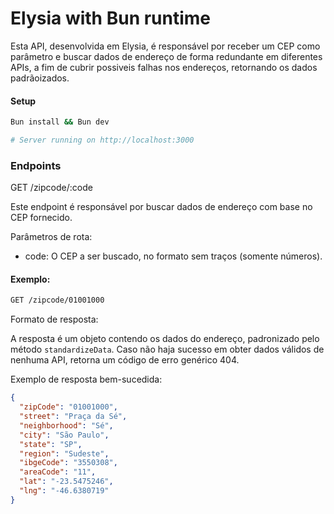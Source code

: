 # Elysia with Bun runtime

Esta API, desenvolvida em Elysia, é responsável por receber um CEP como parâmetro e buscar dados de endereço de forma redundante em diferentes APIs, a fim de cubrir possiveis falhas nos endereços, retornando os dados padrãoizados.

#### Setup
```bash
Bun install && Bun dev

# Server running on http://localhost:3000
```

### Endpoints

GET /zipcode/:code

Este endpoint é responsável por buscar dados de endereço com base no CEP fornecido.

Parâmetros de rota:

* code: O CEP a ser buscado, no formato sem traços (somente números).

#### Exemplo:
```bash
GET /zipcode/01001000
```
Formato de resposta:

A resposta é um objeto contendo os dados do endereço, padronizado pelo método `standardizeData`. Caso não haja sucesso em obter dados válidos de nenhuma API, retorna um código de erro genérico 404.

Exemplo de resposta bem-sucedida:
```json
{
  "zipCode": "01001000",
  "street": "Praça da Sé",
  "neighborhood": "Sé",
  "city": "São Paulo",
  "state": "SP",
  "region": "Sudeste",
  "ibgeCode": "3550308",
  "areaCode": "11",
  "lat": "-23.5475246",
  "lng": "-46.6380719"
}
```
